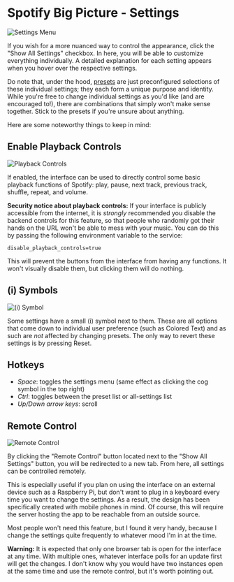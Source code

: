 # Spotify Big Picture - Settings
![Settings Menu](https://i.imgur.com/6aGNZmB.png)

If you wish for a more nuanced way to control the appearance, click the "Show All Settings" checkbox. In here, you will be able to customize everything individually. A detailed explanation for each setting appears when you hover over the respective settings.

Do note that, under the hood, [presets](https://github.com/Selbi182/SpotifyBigPicture/blob/master/PRESETS.md) are just preconfigured selections of these individual settings; they each form a unique purpose and identity. While you're free to change individual settings as you'd like (and are encouraged to!), there are combinations that simply won't make sense together. Stick to the presets if you're unsure about anything.

Here are some noteworthy things to keep in mind:

## Enable Playback Controls
![Playback Controls](https://i.imgur.com/RBgj1Us.png)

If enabled, the interface can be used to directly control some basic playback functions of Spotify: play, pause, next track, previous track, shuffle, repeat, and volume.

**Security notice about playback controls:** If your interface is publicly accessible from the internet, it is _strongly_ recommended you disable the backend controls for this feature, so that people who randomly got their hands on the URL won't be able to mess with your music. You can do this by passing the following environment variable to the service:

```disable_playback_controls=true```

This will prevent the buttons from the interface from having any functions. It won't visually disable them, but clicking them will do nothing.

## (i) Symbols
![(i) Symbol](https://i.imgur.com/70ZFBdv.png)

Some settings have a small (i) symbol next to them. These are all options that come down to individual user preference (such as Colored Text) and as such are *not* affected by changing presets. The only way to revert these settings is by pressing Reset.

## Hotkeys
* *Space*: toggles the settings menu (same effect as clicking the cog symbol in the top right)
* *Ctrl*: toggles between the preset list or all-settings list
* *Up/Down arrow keys*: scroll

## Remote Control
![Remote Control](https://i.imgur.com/Es48dMs.png)

By clicking the "Remote Control" button located next to the "Show All Settings" button, you will be redirected to a new tab. From here, all settings can be controlled remotely.

This is especially useful if you plan on using the interface on an external device such as a Raspberry Pi, but don't want to plug in a keyboard every time you want to change the settings. As a result, the design has been specifically created with mobile phones in mind. Of course, this will require the server hosting the app to be reachable from an outside source.

Most people won't need this feature, but I found it very handy, because I change the settings quite frequently to whatever mood I'm in at the time.

**Warning:** It is expected that only one browser tab is open for the interface at any time. With multiple ones, whatever interface polls for an update first will get the changes. I don't know why you would have two instances open at the same time and use the remote control, but it's worth pointing out.
